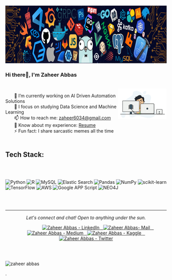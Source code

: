 <p align="center"><img src="https://github.com/zaheer6034/zaheer6034/blob/main/header.png" width="1380px" height="180px"></p>

<h3 align="left">Hi there👋, I'm Zaheer Abbas</h3>
<br>
<!--Intro Section-->
<img src="https://github.com/zaheer6034/zaheer6034/blob/main/intro.gif" width="30%" align="right">

&nbsp;&nbsp;&nbsp;&nbsp;&nbsp;&nbsp; 🔭 I’m currently working on AI Driven Automation Solutions<br>
&nbsp;&nbsp;&nbsp;&nbsp;&nbsp;&nbsp; 🌱 I focus on studying Data Science and Machine Learning<br>
&nbsp;&nbsp;&nbsp;&nbsp;&nbsp;&nbsp; 📫 How to reach me: zaheer6034@gmail.com<br>
&nbsp;&nbsp;&nbsp;&nbsp;&nbsp;&nbsp; 📄 Know about my experience: [Resume](https://docs.google.com/document/d/1m5kgu0M0LKNeY5rVRdqmD8BwnlYj0kip/edit?usp=drive_link&ouid=109141812858548416795&rtpof=true&sd=true)<br>
&nbsp;&nbsp;&nbsp;&nbsp;&nbsp;&nbsp; ⚡ Fun fact: I share sarcastic memes all the time <br>
<br>

## Tech Stack:
<br></br>

![Python](https://img.shields.io/badge/python-3670A0?style=for-the-badge&logo=python&logoColor=ffdd54) ![R](https://img.shields.io/badge/r-%23276DC3.svg?style=for-the-badge&logo=r&logoColor=white) ![MySQL](https://img.shields.io/badge/mysql-%2300f.svg?style=for-the-badge&logo=mysql&logoColor=white) ![Elastic Search](https://img.shields.io/badge/Elastic%20Search-%FFC0CB?style=for-the-badge&logo=elasticsearch&logoColor=white) ![Pandas](https://img.shields.io/badge/pandas-%23150458.svg?style=for-the-badge&logo=pandas&logoColor=white) ![NumPy](https://img.shields.io/badge/numpy-%23013243.svg?style=for-the-badge&logo=numpy&logoColor=white) ![scikit-learn](https://img.shields.io/badge/scikit--learn-%23F7931E.svg?style=for-the-badge&logo=scikit-learn&logoColor=white) ![TensorFlow](https://img.shields.io/badge/TensorFlow-%23FF6F00.svg?style=for-the-badge&logo=TensorFlow&logoColor=white) ![AWS](https://img.shields.io/badge/AWS-000000?style=for-the-badge&logo=amazonaws&logoColor=FF9900) ![Google APP Script](https://img.shields.io/badge/appscript-3670A0?style=for-the-badge&/logo=googleappsscript) ![NEO4J](https://img.shields.io/badge/NEO4J-FFFFFF?style=for-the-badge&logo=neo4j&logoColor=0000FF)

<br><br>
<hr>
<p align="center">
<i>Let's connect and chat! Open to anything under the sun.</i><br>
</p>
<p align="center">
	&nbsp;&nbsp;&nbsp;&nbsp;&nbsp;&nbsp;&nbsp;&nbsp;&nbsp;&nbsp;&nbsp;&nbsp;&nbsp;&nbsp;&nbsp;&nbsp;&nbsp;&nbsp;
	<a href="https://www.linkedin.com/in/zaheer-abbas-aa776011a/">
		<img alt="Zaheer Abbas - LinkedIn" width="42px" src="https://upload.wikimedia.org/wikipedia/commons/thumb/c/ca/LinkedIn_logo_initials.png/100px-LinkedIn_logo_initials.png"/>
	</a>
	<a href="mailto:zaheer6034@gmail.com">
		&nbsp;&nbsp;<img alt="Zaheer Abbas- Mail" width="42px" src="https://upload.wikimedia.org/wikipedia/commons/thumb/e/e8/Email_icon.svg/1200px-Email_icon.svg.png"/>
	</a>
	<a href="https://medium.com/@zaheerajee">
		&nbsp;&nbsp;<img alt="Zaheer Abbas - Medium" width="42px" src="https://www.svgrepo.com/show/354057/medium-icon.svg"/>
	</a>
	<a href="https://www.kaggle.com/zaheerajee">
		&nbsp;&nbsp;<img alt="Zaheer Abbas - Kaggle" width="42px" src="https://cdn3.iconfinder.com/data/icons/logos-and-brands-adobe/512/189_Kaggle-512.png"/>
	</a>
<a href="https://twitter.com/zaheera_jee">
		&nbsp;&nbsp;<img alt="Zaheer Abbas - Twitter" width="42px" src="https://cdn.iconscout.com/icon/free/png-512/free-twitter-x-10463384-8589161.png"/>
	</a>
</p>

<!-- Profile Views -->
<br><br>
<p align="left"><img src="https://komarev.com/ghpvc/?username=zaheer6034&label=Profile%20views&color=0e75b6&style=flat" alt="zaheer abbas" height=21px/></p>.

